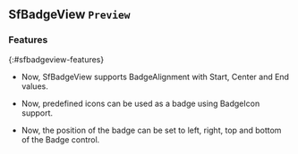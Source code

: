 ## SfBadgeView `Preview`

### Features
{:#sfbadgeview-features}

*  Now, SfBadgeView supports BadgeAlignment with Start, Center and End values.

*  Now, predefined icons can be used as a badge using BadgeIcon support.

*  Now, the position of the badge can be set to left, right, top and bottom of the Badge control.
